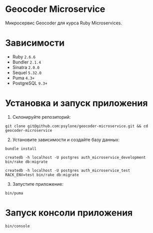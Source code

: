 # Geocoder Microservice

Микросервис Geocoder для курса Ruby Microservices.

# Зависимости

- Ruby `2.6.6`
- Bundler `2.1.4`
- Sinatra `2.0.0`
- Sequel `5.32.0`
- Puma `4.3+`
- PostgreSQL `9.3+`

# Установка и запуск приложения

1. Склонируйте репозиторий:

```
git clone git@github.com:psylone/geocoder-microservice.git && cd geocoder-microservice
```

2. Установите зависимости и создайте базу данных:

```
bundle install

createdb -h localhost -U postgres auth_microservice_development
bin/rake db:migrate

createdb -h localhost -U postgres auth_microservice_test
RACK_ENV=test bin/rake db:migrate
```

3. Запустите приложение:

```
bin/puma
```

# Запуск консоли приложения

```
bin/console
```
